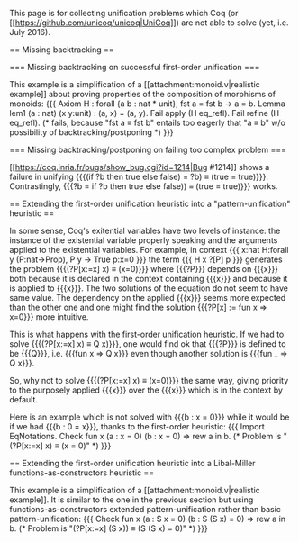 This page is for collecting unification problems which Coq (or [[https://github.com/unicoq/unicoq|UniCoq]]) are not able to solve (yet, i.e. July 2016).

== Missing backtracking ==

=== Missing backtracking on successful first-order unification ===

This example is a simplification of a [[attachment:monoid.v|realistic example]] about proving properties of the composition of morphisms of monoids:
{{{
Axiom H : forall {a b : nat * unit}, fst a = fst b -> a = b.
Lemma lem1 (a : nat) (x y:unit) : (a, x) = (a, y).
Fail apply (H eq_refl).
Fail refine (H eq_refl).
(* fails, because "fst a ≡ fst b" entails too eagerly that "a ≡ b" w/o possibility of backtracking/postponing *)
}}}

=== Missing backtracking/postponing on failing too complex problem ===

[[https://coq.inria.fr/bugs/show_bug.cgi?id=1214|Bug #1214]] shows a failure in unifying {{{(if ?b then true else false) = ?b) ≡ (true = true)}}}. Contrastingly, {{{?b = if ?b then true else false)) ≡ (true = true)}}} works.

== Extending the first-order unification heuristic into a "pattern-unification" heuristic ==

In some sense, Coq's exitential variables have two levels of instance: the instance of the existential variable properly speaking and the arguments applied to the existential variables. For example, in context
{{{
x:nat
H:forall y (P:nat->Prop), P y -> True
p:x=0
}}}
the term
{{{
H x ?[P] p
}}}
generates the problem {{{(?P[x:=x] x) ≡ (x=0)}}} where {{{?P}}} depends on {{{x}}} both because it is declared in the context containing {{{x}}} and because it is applied to {{{x}}}. The two solutions of the equation do not seem to have same value. The dependency on the applied {{{x}}} seems more expected than the other one and one might find the solution {{{?P[x] := fun x => x=0}}} more intuitive.

This is what happens with the first-order unification heuristic. If we had to solve {{{(?P[x:=x] x) ≡ Q x)}}}, one would find ok that {{{?P}}} is defined to be {{{Q}}}, i.e. {{{fun x => Q x}}} even though another solution is {{{fun _ => Q x}}}.

So, why not to solve {{{(?P[x:=x] x) ≡ (x=0)}}} the same way, giving priority to the purposely applied {{{x}}} over the {{{x}}} which is in the context by default.

Here is an example which is not solved with {{{b : x = 0}}} while it would be if we had {{{b : 0 = x}}}, thanks to the first-order heuristic:
{{{
Import EqNotations.
Check fun x (a : x = 0) (b : x = 0) => rew a in b.
(* Problem is "(?P[x:=x] x) ≡ (x = 0)" *)
}}}

== Extending the first-order unification heuristic into a Libal-Miller functions-as-constructors heuristic ==

This example is a simplification of a [[attachment:monoid.v|realistic example]]. It is similar to the one in the previous section but using functions-as-constructors extended pattern-unification rather than basic pattern-unification:
{{{
Check fun x (a : S x = 0) (b : S (S x) = 0) => rew a in b.
(* Problem is "(?P[x:=x] (S x)) ≡ (S (S x) = 0)" *)
}}}
